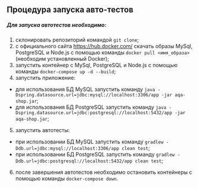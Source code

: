 ## **Процедура запуска авто-тестов**

##### Для запуска автотестов необходимо:

1. склонировать репозиторий командой `git clone`;
2. с официального сайта https://hub.docker.com/ скачать образы MySql, PostgreSQL и Node.js с помощью команды `docker pull <имя_образа>` (необходим установленный Docker);
3. запустить контейнер с MySql, PostgreSQL и Node.js с помощью команды `docker-compose up -d --build`;
4. запустить приложение:  
* для использования БД MySQL запустить команду `java -Dspring.datasource.url=jdbc:mysql://localhost:3306/app -jar aqa-shop.jar`;
* для использования БД PostgreSQL запустить команду `java -Dspring.datasource.url=jdbc:postgresql://localhost:5432/app -jar aqa-shop.jar`;
5. запустить автотесты:
* при использовании БД MySQL запустить команду `gradlew -Ddb.url=jdbc:mysql://localhost:3306/app clean test`;
* при использовании БД PostgreSQL запустить команду `gradlew -Ddb.url=jdbc:postgresql://localhost:5432/app clean test`;
6. после завершения автотестов необходимо остановить контейнеры с помощью команды `docker-compose down`.